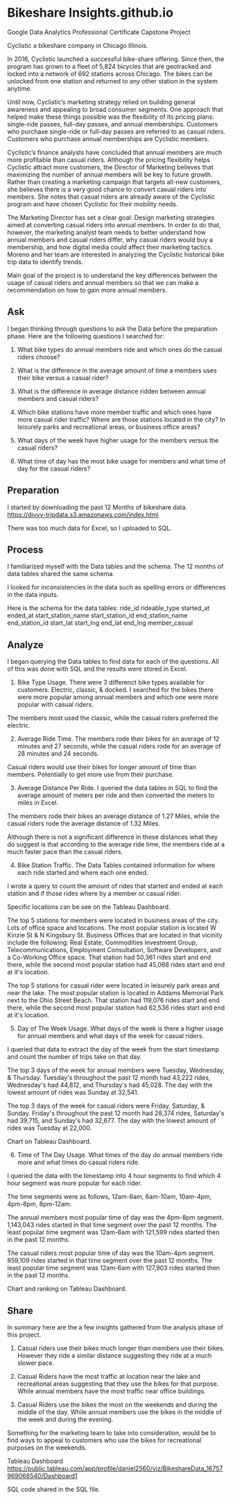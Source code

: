 # Bikeshare Insights.github.io

Google Data Analytics Professional Certificate Capstone Project

Cyclistic a bikeshare company in Chicago Illinois.

In 2016, Cyclistic launched a successful bike-share offering. Since then, the program has grown to a fleet of 5,824 bicycles that are geotracked and locked into a network of 692 stations across Chicago. The bikes can be unlocked from one station and returned to any other station in the system anytime.

Until now, Cyclistic’s marketing strategy relied on building general awareness and appealing to broad consumer segments. One approach that helped make these things possible was the flexibility of its pricing plans: single-ride passes, full-day passes, and annual memberships. Customers who purchase single-ride or full-day passes are referred to as casual riders. Customers who purchase annual memberships are Cyclistic members.

Cyclistic’s finance analysts have concluded that annual members are much more profitable than casual riders. Although the pricing flexibility helps Cyclistic attract more customers, the Director of Marketing believes that maximizing the number of annual members will be key to future growth. Rather than creating a marketing campaign that targets all-new customers, she believes there is a very good chance to convert casual riders into members. She notes that casual riders are already aware of the Cyclistic program and have chosen Cyclistic for their mobility needs.

The Marketing Director has set a clear goal: Design marketing strategies aimed at converting casual riders into annual members. In order to do that, however, the marketing analyst team needs to better understand how annual members and casual riders differ, why casual riders would buy a membership, and how digital media could affect their marketing tactics. Moreno and her team are interested in analyzing the Cyclistic historical bike trip data to identify trends.

Main goal of the project is to understand the key differences between the usage of casual riders and annual members so that we can make a recommendation on how to gain more annual members.


## Ask

I began thinking through questions to ask the Data before the preparation phase.  Here are the following questions I searched for:

1. What bike types do annual members ride and which ones do the casual riders choose?

2. What is the difference in the average amount of time a members uses their bike versus a casual rider?

3. What is the difference in average distance ridden between annual members and casual riders?

4. Which bike stations have more member traffic and which ones have more casual rider traffic?  Where are those stations located in the city?  In leisurely parks and recreational areas, or business office areas?

5. What days of the week have higher usage for the members versus the casual riders?

6. What time of day has the most bike usage for members and what time of day for the casual riders?


## Preparation

I started by downloading the past 12 Months of bikeshare data.
https://divvy-tripdata.s3.amazonaws.com/index.html

There was too much data for Excel, so I uploaded to SQL.


## Process

I familiarized myself with the Data tables and the schema.  The 12 months of data tables shared the same schema.

I looked for inconsistencies in the data such as spelling errors or differences in the data inputs.

Here is the schema for the data tables:
    ride_id
    rideable_type
    started_at
    ended_at
    start_station_name
    start_station_id
    end_station_name
    end_station_id
    start_lat
    start_lng
    end_lat
    end_lng
    member_casual



## Analyze

I began querying the Data tables to find data for each of the questions.  All of this was done with SQL and the results were stored in Excel.

1. Bike Type Usage.  There were 3 differenct bike types available for customers.  Electric, classic, & docked.  I searched for the bikes there were more popular among annual members and which one were more popular with casual riders.

The members most used the classic, while the casual riders preferred the electric.

2. Average Ride Time.  The members rode their bikes for an average of 12 minutes and 27 seconds, while the casual riders rode for an average of 28 minutes and 24 seconds.

Casual riders would use their bikes for longer amount of time than members.  Potentially to get more use from their purchase.

3. Average Distance Per Ride.  I queried the data tables in SQL to find the average amount of meters per ride and then converted the meters to miles in Excel.

The members rode their bikes an average distance of 1.27 Miles, while the casual riders rode the average distance of 1.32 Miles.

Although there is not a significant difference in these distances what they do suggest is that according to the average ride time, the members ride at a much faster pace than the casual riders.

4. Bike Station Traffic.  The Data Tables contained information for where each ride started and where each one ended.

I wrote a query to count the amount of rides that started and ended at each station and if those rides where by a member or casual rider.

Specific locations can be see on the Tableau Dashboard.

The top 5 stations for members were located in business areas of the city.  Lots of office space and locations.  The most popular station is located W Kinzie St & N Kingsbury St.  Business Offices that are located in that vicinity include the following: Real Estate, Commodities Investment Group, Telecommunications, Employment Consultation, Software Developers, and a Co-Working Office space.  That station had 50,361 rides start and end there, while the second most popular station had 45,068 rides start and end at it's location.  

The top 5 stations for casual rider were located in leisurely park areas and near the lake.  The most popular station is located in Addams Memorial Park next to the Ohio Street Beach.  That station had 119,076 rides start and end there, while the second most popular station had 62,536 rides start and end at it's location.

5. Day of The Week Usage.  What days of the week is there a higher usage for annual members and what days of the week for casual riders.

I queried that data to extract the day of the week from the start timestamp and count the number of trips take on that day.

The top 3 days of the week for annual members were Tuesday, Wednesday, & Thursday.  Tuesday's throughout the past 12 month had 43,222 rides, Wednesday's had 44,812, and Thursday's had 45,028.  The day with the lowest amount of rides was Sunday at 32,541.

The top 3 days of the week for casual riders were Friday, Saturday, & Sunday.  Friday's throughout the past 12 month had 28,374 rides, Saturday's had 39,715, and Sunday's had 32,677.  The day with the lowest amount of rides was Tuesday at 22,000.

Chart on Tableau Dashboard.

6. Time of The Day Usage.  What times of the day do annual members ride more and what times do casual riders ride.

I queried the data with the timestamp into 4 hour segments to find which 4 hour segment was more popular for each rider.

The time segments were as follows, 12am-6am, 6am-10am, 10am-4pm, 4pm-8pm, 8pm-12am.

The annual members most popular time of day was the 4pm-8pm segment.  
1,143,043 rides started in that time segment over the past 12 months.  The least popular time segment was 12am-6am with 121,599 rides started then in the past 12 months.

The casual riders most popular time of day was the 10am-4pm segment.  
859,109 rides started in that time segment over the past 12 months.  The least popular time segment was 12am-6am with 127,903 rides started then in the past 12 months.

Chart and ranking on Tableau Dashboard.


## Share

In summary here are the a few insights gathered from the analysis phase of this project. 

1. Casual riders use their bikes much longer than members use their bikes.  However they ride a similar distance suggesting they ride at a much slower pace.

2. Casual Riders have the most traffic at location near the lake and recreational areas suggesting that they use the bikes for that purpose.  While annual members have the most traffic near office buildings.

3. Casual Riders use the bikes the most on the weekends and during the middle of the day.  While annual members use the bikes in the middle of the week and during the evening.

Something for the marketing team to take into consideration, would be to find ways to appeal to customers who use the bikes for recreational purposes on the weekends.

Tableau Dashboard
https://public.tableau.com/app/profile/daniel2560/viz/BikeshareData_16757969068540/Dashboard1

SQL code shared in the SQL file.
